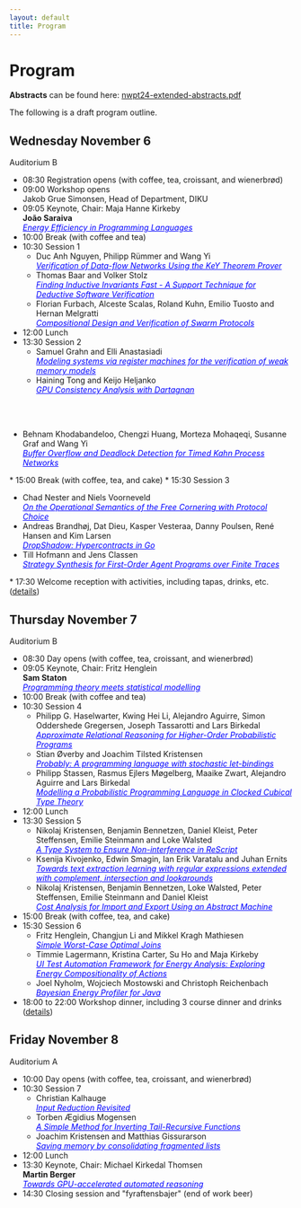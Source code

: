 ```yaml
---
layout: default
title: Program
---
```


# Program

<p>
<strong>Abstracts</strong> can be found here: <a href="nwpt24-extended-abstracts.pdf">nwpt24-extended-abstracts.pdf</a>
</p>

<p>
The following is a draft program outline.
</p>

## Wednesday November 6
Auditorium B

* 08:30 Registration opens (with coffee, tea, croissant, and wienerbrød)
* 09:00 Workshop opens<br>
  Jakob Grue Simonsen, Head of Department, DIKU
* 09:05 Keynote, Chair: Maja Hanne Kirkeby<br>
  <b>João Saraiva</b><br>
<span href="#" onmouseover="this.style.cursor='pointer';" onclick="toggleNext(this);" style="text-decoration: underline;color: blue;" >_Energy Efficiency in Programming Languages_</span>
  <span style="display: none;"><br>
    <b>Affiliation:</b> University of Minho and HASLab / INESC TEC, Portugal<br>
    <b>Abstract:</b> In this talk I will compare a large set of programming languages regarding their energy efficiency.  We have taken 19 solutions to well defined programming problems, expressed in (up to) 27 programming languages, from well know repositories such as the Computer Language Benchmark Game and Rosetta Code.<br>
  In our research, my group built a framework to automatically, and systematically, run, measure and compare the efficiency of such solutions. Ultimately, it is based on such comparison that we propose a serious of efficiency rankings, based on multiple criteria.<br>
  Our results show interesting findings, such as, slower/faster languages consuming less/more energy, and how memory usage influences energy consumption. We also show how to use our results to provide software engineers support to decide which language to use when energy efficiency is a concern.<br>
  In this talk I will also  present our most recent results on leveraging power caps to save energy consumption across programming languages.<br>
    <b>Biography:</b> João Saraiva is an Associate Professor at the Department of de Informatics, University of  Minho, Braga, Portugal, and a researcher member of HASLab/INESC TEC. He obtained a MSc degree from University do Minho in 1993 and a Ph.D. degree in Computer Science from Utrecht University in 1999. His main research contributions have been in the field of programming language design and implementation, program analysis and transformation, functional programming, and green software.  He has experience in participating and coordinating research projects in his research areas, both at national level with projects funded by FCT (projects: PURe, IVY, AMADEUS, CROSS, SSaaPP, AutoSeer, FATBIT, and GreenSwLab) and at international level with projects funded by EPSRC (UK), FLAD/NSF (USA) and by the European Union.<br>
  João Saraiva is one of the founders of the successful series of summer schools on Generative and Transformational Techniques in Software Engineering (GTTSE), which he co-organized in 2005, 2007, 2009, 2011, and 2015 (volumes 4143, 5235, 6491, 7680 and 10223 of LNCS - Tutorial by Springer-Verlag) in Braga. He was the organizing chair of ETAPS'07, The European Joint Conferences on Theory and Practice of Software, organized in Braga in 2007, and the worksho co-chair of ICSE'24 held in Lisbon.<br><br>
  </span>
* 10:00 Break (with coffee and tea)
* 10:30 Session 1
  <ul>
    <li>Duc Anh Nguyen, Philipp Rümmer and Wang Yi<br>
      <span href="#" onmouseover="this.style.cursor='pointer';" onclick="toggleNext(this);" style="text-decoration: underline;color: blue;" ><i>Verification of Data-flow Networks Using the KeY Theorem Prover</i></span>
      <span style="display: none;"><br>
        <b>Résumé:</b> We present a contract-based method to verify the functional correctness of data-flow networks modeled in MIMOS, a toolchain currently developed in Uppsala. We specify the functional correctness of a network using local contracts annotated on the network components, and global contracts on the inputs and outputs of the network. By utilizing the functional determinism of the model, we can construct a sequential program that is functionally equivalent to the original network. The KeY theorem prover then takes the sequential program with the contracts and checks whether the network conforms to the provided contracts.<br><br>
      </span>
    </li>
    <li>Thomas Baar and Volker Stolz<br>
      <span href="#" onmouseover="this.style.cursor='pointer';" onclick="toggleNext(this);" style="text-decoration: underline;color: blue;" ><i>Finding Inductive Invariants Fast - A Support Technique for Deductive Software Verification</i></span>
      <span style="display: none;"><br>
        <b>Résumé:</b> We consider the case of formally verifying the implementation of a function being correct with respect to an annotated contract consisting of pre-/post-condition. When using tools like KeY or Verifast, the most challenging task for the user is to provide the right code annotations allowing the verification tool to verify the correctness of the function’s implementation automatically.<br><br>
      </span>
    </li>
    <li>Florian Furbach, Alceste Scalas, Roland Kuhn, Emilio Tuosto and Hernan Melgratti<br>
      <span href="#" onmouseover="this.style.cursor='pointer';" onclick="toggleNext(this);" style="text-decoration: underline;color: blue;" ><i>Compositional Design and Verification of Swarm Protocols</i></span>
      <span style="display: none;"><br>
        <b>Résumé:</b> Swarm protocols are a recently introduced formalism for specifying and verifying the intended behaviour of a distributed ensemble of agents, used e.g. for factory automation. Unfortunately, existing design and verification techniques for swarm protocols are not compositional. We explain the problem and present our ongoing work that addresses it.<br><br>
      </span>
    </li>
  </ul>
* 12:00 Lunch
* 13:30 Session 2
  <ul>
    <li>Samuel Grahn and Elli Anastasiadi<br>
      <span href="#" onmouseover="this.style.cursor='pointer';" onclick="toggleNext(this);" style="text-decoration: underline;color: blue;"><i>Modeling systems via register machines for the verification of weak memory models</i></span>
      <span style="display: none;"><br>
        <b>Résumé:</b> Register machines can be verified against weak memory models that might be undecidable in the general case. Here we demonstrate how to model system features via register machines so that we enable their verification.<br><br>
      </span>
    </li>
    <li>Haining Tong and Keijo Heljanko<br>
      <span href="#" onmouseover="this.style.cursor='pointer';" onclick="toggleNext(this);" style="text-decoration: underline;color: blue;"><i>GPU Consistency Analysis with Dartagnan</i></span>
      <span style="display: none;"><br>
        <b>Résumé:</b> In recent years, significant efforts have been made to formalize GPU consistency models. These models specify how concurrent programs behave on GPU hardware and thus help users write programs that are free of concurrency bugs. Some of the efforts have introduced prototype tools to assist researchers and developers in analyzing the correctness of GPU programs with respect to these models. However, these tools are typically tightly coupled with a specific model, making it difficult to compare consistency features between different models. Additionally, since these tools are typically built on top of the Alloy framework, they are limited to straight-line code in pseudo-assembly without control flow instructions and struggle with scalability, particularly for programs with more than a few instructions.<br>
        In this abstract, we primarily discuss our previous work on integrating support for the Nvidia PTX and Khronos Vulkan consistency models into Dartagnan, an open-source Bounded Model Checking (BMC) tool designed to check state reachability under specific memory models. The technical details of the approach will be published in an accepted manuscript to ASPLOS2024, and here we mainly outline the overall approach taken in that paper. The process involves formalizing GPU consistency models in the domain-specific language .cat, extending it with GPU-specific features, enhancing our Dartagnan to support the GPU consistency models, and implementing new front-ends for both pseudo-assembly syntax and a subset of real Spirv assembly. Additionally, we present a bug discovered in the original Vulkan consistency model.
<br><br>
      </span>
    </li>
    <li>Behnam Khodabandeloo, Chengzi Huang, Morteza Mohaqeqi, Susanne Graf and Wang Yi<br>
      <span href="#" onmouseover="this.style.cursor='pointer';" onclick="toggleNext(this);" style="text-decoration: underline;color: blue;"><i>Buffer Overflow and Deadlock Detection for Timed Kahn Process Networks</i></span>
      <span style="display: none;"><br>
        <b>Résumé:</b> We show that worst-case optimal joins, also for cyclic joins, are easy to program using basic programming techniques. They only require straightforward dictionaries, iterating over the smallest set when intersecting multiple sets and nested iteration over the variables in a join query in any order. We sketch a proof of worst-case optimality by amortization, where the execution cost is allocated to the generated output, but of padded input. We point out that modern database systems (still) generate asymptotically inferior code on cyclic joins.<br><br>
      </span>
    </li>
  </ul>
* 15:00 Break (with coffee, tea, and cake)
* 15:30 Session 3
  <ul>
    <li>Chad Nester and Niels Voorneveld<br>
      <span href="#" onmouseover="this.style.cursor='pointer';" onclick="toggleNext(this);" style="text-decoration: underline;color: blue;"><i>On the Operational Semantics of the Free Cornering with Protocol Choice</i></span>
      <span style="display: none;"><br>
        <b>Résumé:</b> This work concerns the dynamics (operational semantics) of the free cornering with protocol choice of a monoidal category. The free cornering construction provides a double categorical notion of program interaction, but presently exists only as a formal semantics. Our project is to work backwards from this formal semantics to obtain a simple interactive programming language. Our first step is to orient some of the equations of the free cornering with protocol choice to obtain a rewriting system, by which interactive programs may be evaluated. In this extended abstract we summarize our progress towards this goal.<br><br>
      </span>
    </li>
    <li>Andreas Brandhøj, Dat Dieu, Kasper Vesteraa, Danny Poulsen, René Hansen and Kim Larsen<br>
      <span href="#" onmouseover="this.style.cursor='pointer';" onclick="toggleNext(this);" style="text-decoration: underline;color: blue;"><i>DropShadow: Hypercontracts in Go</i></span>
      <span style="display: none;"><br>
        <b>Résumé:</b> Go is widely used programming language for embedded devices, systems programming, cloud, and network services. While Go provides testing tools such as property-based testing and fuzzing, many systems require more thorough testing than what is currently supported. To bridge this gap, we introduce DropShadow, a novel tool that enables the testing of hypercontracts in Go which enables properties such as non-interference to be expressed. DropShadow automatically instruments the program under test and generates tests. Experimental results showing promising benefits, though challenges remain, such as contract complexity and performance overhead.<br><br>
      </span>
    </li>
    <li>Till Hofmann and Jens Classen<br>
      <span href="#" onmouseover="this.style.cursor='pointer';" onclick="toggleNext(this);" style="text-decoration: underline;color: blue;"><i>Strategy Synthesis for First-Order Agent Programs over Finite Traces</i></span>
      <span style="display: none;"><br>
        <b>Résumé:</b> In this work, we consider the task of synthesizing an execution strategy for an agent from a high-level description of the initial state of the world, the actions at the agent's disposal, a control program, and a temporal goal. In particular, we look at the more realistic (and more challenging) case of infinite-state systems with unbounded object domains, obtained from the usage of specification formalisms with first-order expressiveness, as well as exogenous events, triggered by the non-deterministic environment. More specifically, we use the agent programming language Golog, which is based on the situation calculus, a first-order logic formalism for reasoning about change. Here, a situation calculus action theory (perhaps incompletely) describes the initial state of the world, together with the preconditions and effects of primitive actions at the agent's disposal, while Golog programs then combine primitive actions into more complex behaviours using sequence, iteration, non-deterministic branching, and concurrency. Some of the non-deterministic choices in the program are under the control of the environment, which makes the program realization a synthesis problem. The synthesis task is to determine an execution strategy that executes the program successfully while satisfying the temporal goal, independent of the environment's choices.<br><br>
      </span>
    </li>
  </ul>
* 17:30 Welcome reception with activities, including tapas, drinks, etc. (<a href="venue.html#welcome-reception">details</a>)


## Thursday November 7
Auditorium B

* 08:30 Day opens (with coffee, tea, croissant, and wienerbrød)
* 09:05 Keynote, Chair: Fritz Henglein<br>
  <b>Sam Staton</b><br>
  <span href="#" onmouseover="this.style.cursor='pointer';" onclick="toggleNext(this);" style="text-decoration: underline;color: blue;" >_Programming theory meets statistical modelling_</span>
  <span style="display: none;"><br>
    <b>Affiliation:</b> University of Oxford, UK<br>
    <b>Abstract:</b> I will discuss the idea that concepts from programming theory have a role to play in statistical modelling. Indeed they are already playing this role to some extent, but in different guises. These concepts include abstract types and lazy data structures, as well as more theoretical ideas such as effect gradings, monoidal indeterminates and sheaf categories. So I will present some opportunities for using programming theory to inform and formalize the abstract structure of statistics and probability, including some recent and ongoing results from myself and collaborators. I won't assume much familiarity.<br>
    <b>Biography:</b> Sam is a professor of Computer Science in Oxford. He has previously worked in Nijmegen, Paris and Cambridge. The talk will be based on work funded by the ERC grant "BLAST: Better Languages for Statistics" and the ARIA Project "Employing categorical probability towards safe AI".<br><br>
  </span>
* 10:00 Break (with coffee and tea)
* 10:30 Session 4
  <ul>
    <li>Philipp G. Haselwarter, Kwing Hei Li, Alejandro Aguirre, Simon Oddershede Gregersen, Joseph Tassarotti and Lars Birkedal<br>
      <span href="#" onmouseover="this.style.cursor='pointer';" onclick="toggleNext(this);" style="text-decoration: underline;color: blue;"><i>Approximate Relational Reasoning for Higher-Order Probabilistic Programs</i></span>
      <span style="display: none;"><br>
        <b>Résumé:</b> Properties such as provable security and correctness for randomized programs are naturally expressed relationally as approximate equivalences. As a result, a number of relational program logics have been developed to reason about such approximate equivalences of probabilistic programs. However, existing approximate relational logics are mostly restricted to first-order programs without general state.<br>
        In this paper we develop Approxis, a higher-order approximate relational separation logic for reasoning about approximate equivalence of programs written in an expressive ML-like language with discrete probabilistic sampling, higher-order functions, and higher-order state. The Approxis logic recasts the concept of error credits in the relational setting to reason about relational approximation, which allows for expressive notions of modularity and composition, a range of new approximate relational rules, and an internalization of a standard limiting argument for showing exact probabilistic equivalences by approximation. We also use Approxis to develop a logical relation model that quantifies over error credits, which can be used to prove exact contextual equivalence. We demonstrate the flexibility of our approach on a range of examples, including the PRP/PRF switching lemma, IND$-CPA security of an encryption scheme, and a collection of rejection samplers. All of the results have been mechanized in the Coq proof assistant and the Iris separation logic framework.<br><br>
      </span>
    </li>
    <li>Stian Øverby and Joachim Tilsted Kristensen<br>
      <span href="#" onmouseover="this.style.cursor='pointer';" onclick="toggleNext(this);" style="text-decoration: underline;color: blue;"><i>Probably: A programming language with stochastic let-bindings</i></span>
      <span style="display: none;"><br>
        <b>Résumé:</b> Probabilistic programming languages can be used for specifying experiments as computer programs. We address the problem of computing the underlying probability distribution of a small toy programming language with stochastic let bindings. Our main contribution is to equip the language with probability distribution in both terms and type system, so that we can reason about probabilistic computations.<br><br>
      </span>
    </li>
    <li>Philipp Stassen, Rasmus Ejlers Møgelberg, Maaike Zwart, Alejandro Aguirre and Lars Birkedal<br>
      <span href="#" onmouseover="this.style.cursor='pointer';" onclick="toggleNext(this);" style="text-decoration: underline;color: blue;"><i>Modelling a Probabilistic Programming Language in Clocked Cubical Type Theory</i></span>
      <span style="display: none;"><br>
        <b>Résumé:</b> We show how to use a metalanguage with guarded recursion to construct both denotational and operational semantics for a programming language combining recursive types and finite probabilistic choice. We construct a relation between the two and show that it is adequate for reasoning about contextual equivalence. Examples include the encoding of a fair coin from an unfair one, and the equivalence of two random walks.<br><br>
      </span>
    </li>
  </ul>
* 12:00 Lunch
* 13:30 Session 5
  <ul>
    <li>Nikolaj Kristensen, Benjamin Bennetzen, Daniel Kleist, Peter Steffensen, Emilie Steinmann and Loke Walsted<br>
      <span href="#" onmouseover="this.style.cursor='pointer';" onclick="toggleNext(this);" style="text-decoration: underline;color: blue;"><i>A Type System to Ensure Non-interference in ReScript</i></span>
      <span style="display: none;"><br>
        <b>Résumé:</b> Protecting confidential data from leaking is a critical challenge in computer systems, particularly given the growing number of observers on the internet. Therefore, limiting information flow using robust security policies becomes increasingly vital. We focus on the non-interference policy, where the goal is to ensure that confidential data can not impact public data. This paper presents a type system, for a subset of the ReScript syntax, designed to enforce noninterference. We conclude with a proof of soundness for the type system, demonstrating that if an expression is type-able, it is inherently non-interferent. In addition, we provide a brief overview of a type checker that implements the previously mentioned type system.<br><br>
      </span>
    </li>
    <li>Ksenija Kivojenko, Edwin Smagin, Ian Erik Varatalu and Juhan Ernits<br>
      <span href="#" onmouseover="this.style.cursor='pointer';" onclick="toggleNext(this);" style="text-decoration: underline;color: blue;"><i>Towards text extraction learning with regular expressions extended with complement, intersection and lookarounds</i></span>
      <span style="display: none;"><br>
        <b>Résumé:</b> Algorithmic regular expression learning can be divided into 2 categories: 1) positive and negative examples based match existence search; 2) (context aware) substring extraction.<br>
        While the first has received most attention in the literature, the second provides very efficient algorithmic tools for text extraction. We present a heuristic search based context aware substring extraction learning tool that is based on a regular expression engine extended with intersection, complement and lookarounds, that produces results that supercede those available in the literature. The approach allows us to learn regular expressions for text extraction for performing tasks some of which are similar to those achieved by BERT deep learning models, with speeds up to 1 GB/s on a single CPU thread.<br><br>
      </span>
    </li>
    <li>Nikolaj Kristensen, Benjamin Bennetzen, Loke Walsted, Peter Steffensen, Emilie Steinmann and Daniel Kleist<br>
      <span href="#" onmouseover="this.style.cursor='pointer';" onclick="toggleNext(this);" style="text-decoration: underline;color: blue;"><i>Cost Analysis for Import and Export Using an Abstract Machine</i></span>
      <span style="display: none;"><br>
        <b>Résumé:</b> This paper presents the syntax and reduction rules for an abstract machine based on the JavaScript XML language. We incorporate the notion of cost into our reduction rules, and create a type system that over-approximate this cost. This over-approximation results in an equation that may contain unknowns originating from while loops. We conclude with a formal proof of soundness of the type system for our abstract machine, demonstrating that it over-approximates the cost of any terminating program. An implementation of the type system, constraint gathering, and the abstract machine is also presented.<br><br>
      </span>
    </li>
  </ul>
* 15:00 Break (with coffee, tea, and cake)
* 15:30 Session 6
  <ul>
    <li>Fritz Henglein, Changjun Li and Mikkel Kragh Mathiesen<br>
      <span href="#" onmouseover="this.style.cursor='pointer';" onclick="toggleNext(this);" style="text-decoration: underline;color: blue;"><i>Simple Worst-Case Optimal Joins</i></span>
      <span style="display: none;"><br>
        <b>Résumé:</b> We show that worst-case optimal joins, also for cyclic joins, are easy to program using basic programming techniques. They only require straightforward dictionaries, iterating over the smallest set when intersecting multiple sets and nested iteration over the variables in a join query in any order. We sketch a proof of worst-case optimality by amortization, where the execution cost is allocated to the generated output, but of padded input. We point out that modern database systems (still) generate asymptotically inferior code on cyclic joins.<br><br>
      </span>
    </li>
    <li>Timmie Lagermann, Kristina Carter, Su Ho and Maja Kirkeby<br>
      <span href="#" onmouseover="this.style.cursor='pointer';" onclick="toggleNext(this);" style="text-decoration: underline;color: blue;"><i>UI Test Automation Framework for Energy Analysis: Exploring Energy Compositionality of Actions</i></span>
      <span style="display: none;"><br>
        <b>Résumé:</b> UI Testing Frameworks have been suggested for evaluating the energy consumption of software. Previous research has studied how automation frameworks can increase the energy consumption from the individual actions, compared to a human produced baseline. In this study, we present the first explorations on the dependence between the individual actions. We explore the Selenium Test Framework’s actions Input, i.e., inputting text into a text field, and Click, i.e., the action of clicking a button. These initial results show that the energy consumed by the individual Framework actions are dependent, and they are order-independent.<br><br>
      </span>
    </li>
    <li>Joel Nyholm, Wojciech Mostowski and Christoph Reichenbach<br>
      <span href="#" onmouseover="this.style.cursor='pointer';" onclick="toggleNext(this);" style="text-decoration: underline;color: blue;"><i>Bayesian Energy Profiler for Java</i></span>
      <span style="display: none;"><br>
        <b>Résumé:</b> Energy efficiency is a key concern in the design of mobile software, but no less significant for understanding the environmental impact of backend software in data centers. However, understanding and improving the energy usage of even simple software systems can be challenging, and modern language run-time systems with complex, dynamic optimizations exacerbate this challenge. Consider Java: Java stores executable code in a platform-independent intermediate representation, Java bytecode, that is executed on platform-specific Java Virtual Machines (JVMs). Energy consumption of Java code thus depends not only on the dynamic behavior of the just-in-time compiler and garbage collector, but also on peculiarities of the target hardware, operating system, and JVM implementation. To understand the energy impact of some software design decision, a software engineer today would need detailed knowledge that penetrates all these abstraction layers and accounts for the peculiarities of all intended target platforms. To aid developers, we propose to offer tools that support the Static Analysis of Energy Usage in Software, that can both infer energy usage properties through scalable and explainable analysis techniques, and verify explicit developer claims via theorem-proving based verification, extending prior work on energy usage modeling to the KeY system. We split the challenge of building such tools into modeling (1) the mapping from static program structure to dynamic traces, and (2) the energy consumption of dynamic traces.<br><br>
      </span>
    </li>
  </ul>
* 18:00 to 22:00 Workshop dinner, including 3 course dinner and drinks (<a href="venue.html#workshop-dinner">details</a>)


## Friday November 8
Auditorium A

* 10:00 Day opens (with coffee, tea, croissant, and wienerbrød)
* 10:30 Session 7
  <ul>
    <li>Christian Kalhauge<br>
      <span href="#" onmouseover="this.style.cursor='pointer';" onclick="toggleNext(this);" style="text-decoration: underline;color: blue;"><i>Input Reduction Revisited</i></span>
      <span style="display: none;"><br>
        <b>Résumé:</b> Given an input that crashes your program, finding a minimal working example is crucial to enable easy debugging. We refer to this as the input reduction problem. Current state of the art techniques are either syntax oriented, which means they cannot do interesting transformations, or they are very painstakingly written to fit a specific input type. In this series of work we present a novel technique, we call Reduction Trees. It is a technique that allows the user to map out all possible sub-inputs of an input in an ordered binary tree. Theoretically, this technique allows for fast solutions to the input reduction problem, while being flexible enough to enable transformations. However, it has one big flaw: the trees had to be specified lazily because otherwise they were too big to fit in memory. This made them hard to encode in non-lazy languages. During last years talk on Input Reduction, many great questions were asked. The best, by far, was "Is it possible to write your reductions in a language like Python?" The answer turns out to be yes! and to great effect. Given a relatively modest implementation effort we are able to produce reduction results equivalent to the state of the art in a fraction of the time.<br><br>
      </span>
    </li>
    <li>Torben Ægidius Mogensen<br>
      <span href="#" onmouseover="this.style.cursor='pointer';" onclick="toggleNext(this);" style="text-decoration: underline;color: blue;"><i>A Simple Method for Inverting Tail-Recursive Functions</i></span>
      <span style="display: none;"><br>
        <b>Résumé:</b> Program inversion and reversible programming languages have long been studied. For functional programming languages, tail-recursive functions are an issue, as they are most often not reversible on their own, but only in specific calling contexts. Several solutions to this have been proposed, but they are usually either quite complex or limited to special cases (or both). We present a simple method for inverting functions in a subset of Haskell, and show that this can not handle tail recursion. We then propose a solution to this that involves a temporary rewrite of calls to tail-recursive functions to a functional iterative form, inverting this, and then rewrite back into a tail-recursive form. The method is an extension of earlier work about semi-inversion of guarded equations, but removes the limitation that the earlier method required tail-recursive functions to have exactly one non-recursive base case. We then extend the subset of Haskell that the method can handle, though it is still nowhere near full Haskell.<br><br>
      </span>
    </li>
    <li>Joachim Kristensen and Matthias Gissurarson<br>
      <span href="#" onmouseover="this.style.cursor='pointer';" onclick="toggleNext(this);" style="text-decoration: underline;color: blue;"><i>Saving memory by consolidating fragmented lists</i></span>
      <span style="display: none;"><br>
        <b>Résumé:</b> Classic texts on algorithms and data structures, such as CLRS,focus on the imperative programming paradigm, which favours ephemeralstructures and destructive operations.--Other programming paradigms such as the functional paradigm, does not enjoysuch a rich literature, and it remains challenging to design space efficientpersistent data structures that perform as well as their ephemeralcounterparts.<br>
        In this paper, we present a fragmented representation of lists that achievesconstant time and space complexity for append operations and linear time fortraversal in Haskell. This structure is particularly effective inapplications like sorting, where an efficient implementation of append isessential.--The technique used to develop the structure, generalises to monoidalcontexts in which the result of the computation is an appendable structure,which is only traversed once.<br><br>
      </span>
    </li>
  </ul>
* 12:00 Lunch
* 13:30 Keynote, Chair: Michael Kirkedal Thomsen<br>
  <b>Martin Berger</b><br>
  <span href="#" onmouseover="this.style.cursor='pointer';" onclick="toggleNext(this);" style="text-decoration: underline;color: blue;" >_Towards GPU-accelerated automated reasoning_</span>
  <span style="display: none;"><br>
    <b>Affiliation:</b>University of Sussex & Montanarius Ltd<br>
    <b>Abstract:</b> Graphics Processing Units (GPUs) are the work-horses of high-performance computing. The acceleration they provide to applications compatible with their programming paradigm can surpass CPU performance by several orders of magnitude, as notably evidenced by the advancements in deep learning. A significant spectrum of applications, especially within automated reasoning—like SAT/SMT solvers—has yet to reap the benefits of GPU acceleration.  In this talk we discuss recent work that successfully implemented program synthesis on GPUs and used it to accelerate learning of logical specifications from examples.  We conclude by mapping out a research programme to move more formal verification workloads to GPUs.<br>
    <b>Biography:</b> Martin Berger did his PhD in formal models for distributed systems at Imperial College. He's currently an associate professor in the Department of Informatics at the University of Sussex.  He's also working as a verification consultant for the microprocessor industry, and is one of the maintainers of the official RISC-V instruction set architecture (<a href="https://github.com/riscv/sail-riscv" target="_blank">https://github.com/riscv/sail-riscv</a>).  His research interests include: logic and verification, typing systems, process calculus, meta-programming, JIT compiler.<br><br>
  </span>
* 14:30 Closing session and "fyraftensbajer" (end of work beer)

